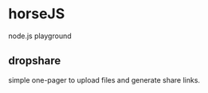 horseJS
=======

node.js playground

dropshare
---------

simple one-pager to upload files and generate share links.
